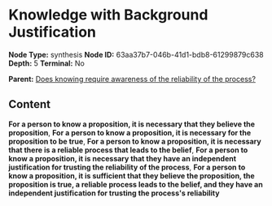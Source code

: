# Knowledge with Background Justification

**Node Type:** synthesis
**Node ID:** 63aa37b7-046b-41d1-bdb8-61299879c638
**Depth:** 5
**Terminal:** No

**Parent:** [Does knowing require awareness of the reliability of the process?](does-knowing-require-awareness-of-the-reliability-of-the-process-antithesis-ed8c692a-4186-4835-bba0-6b89fd3a26f6.md)

## Content

**For a person to know a proposition, it is necessary that they believe the proposition**, **For a person to know a proposition, it is necessary for the proposition to be true**, **For a person to know a proposition, it is necessary that there is a reliable process that leads to the belief**, **For a person to know a proposition, it is necessary that they have an independent justification for trusting the reliability of the process**, **For a person to know a proposition, it is sufficient that they believe the proposition, the proposition is true, a reliable process leads to the belief, and they have an independent justification for trusting the process's reliability**
